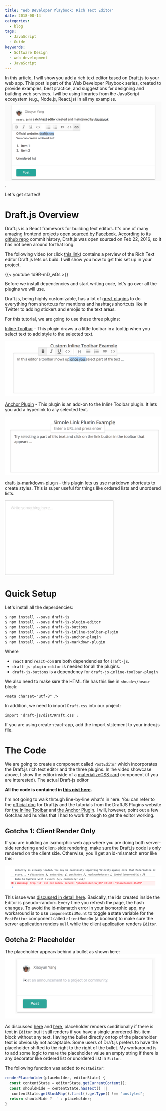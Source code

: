 ```yaml
---
title: "Web Developer Playbook: Rich Text Editor"
date: 2018-08-14
categories:
  - blog
tags:
  - JavaScript
  - Guide
keywords:
  - Software Design
  - web development
  - JavaScript
---
```


In this article, I will show you add a rich text editor based on Draft.js to your web app. This post is part of the Web Developer Playbook series, created to provide examples, best practice, and suggestions for designing and building web services. I will be using libraries from the JavaScript ecosystem (e.g., Node.js, React.js) in all my examples.
![draftjs](/post/images/projects/draftjs.png).

Let's get started!

<!--more-->

# Draft.js Overview

Draft.js is a React framework for building text editors. It's one of many amazing frontend projects [open sourced by Facebook](https://opensource.fb.com/). According to [its github repo](https://github.com/facebook/draft-js) commit history, Draft.js was open sourced on Feb 22, 2016, so it has not been around for that long.

The following video (or click [this link](https://www.youtube.com/watch?v=1d9R-mD_wOs&feature=youtu.be)) contains a preview of the Rich Text editor Draft.js lets us build. I will show you how to get this set up in your project.

{{< youtube 1d9R-mD_wOs >}}

Before we install dependencies and start writing code, let's go over all the plugins we will use.

Draft.js, being highly customizable, has a lot of [great plugins](https://www.draft-js-plugins.com/) to do everything from shortcuts for mentions and hashtags shortcuts like in Twitter to adding stickers and emojis to the text areas.

For this tutorial, we are going to use these three plugins:

[Inline Toolbar](https://www.draft-js-plugins.com/plugin/inline-toolbar) -  This plugin draws a a little toolbar in a tooltip when you select text to add style to the selected text.

![draftjs inline toolbar](/post/images/projects/draftjs-inline-toolbar.png)

[Anchor Plugin](https://www.draft-js-plugins.com/plugin/anchor) - This plugin is an add-on to the Inline Toolbar plugin. It lets you add a hyperlink to any selected text.

![draftjs anchor plugin](/post/images/projects/draftjs-anchor-plugin.png)

[draft-js-markdown-plugin](https://github.com/withspectrum/draft-js-markdown-plugin) - this plugin lets us use markdown shortcuts to create styles. This is super useful for things like ordered lists and unordered lists.

![](/post/images/projects/draftjs-markdown-plugin.gif)

# Quick Setup

Let's install all the dependencies:

```
$ npm install --save draft-js
$ npm install --save draft-js-plugin-editor
$ npm install --save draft-js-buttons
$ npm install --save draft-js-inline-toolbar-plugin
$ npm install --save draft-js-anchor-plugin
$ npm install --save draft-js-markdown-plugin
```

Where

* `react` and `react-dom` are both dependencies for `draft-js`.
* `draft-js-plugin-editor` is needed for all the plugins.
* `draft-js-buttons` is a dependency for `draft-js-inline-toolbar-plugin`


We also need to make sure the HTML file has this line in `<head></head>` block:

`<meta charset="utf-8" />`

In addition, we need to import `Draft.css` into our project:

```
import 'draft-js/dist/Draft.css';
```

If you are using create-react-app, add the import statement to your index.js file.

# The Code

We are going to create a component called `PostEditor` which incorporates the Draft.js rich text editor and the three plugins. In the video showcase above, I show the editor inside of a [materializeCSS card](https://materializecss.com/cards.html) component (if you are interested). The actual Draft-js editor

**All the code is contained in [this gist here](https://gist.github.com/xiaoyunyang/c0cea1c753c2920ac07b4d6863ebced2).**

I'm not going to walk through line-by-line what's in here. You can refer to the [official doc](https://draftjs.org/docs/getting-started.html) for Draft.js and the tutorials from the DraftJS Plugins website for [the Inline Toolbar](https://www.draft-js-plugins.com/plugin/inline-toolbar) and [the Anchor Plugin](https://www.draft-js-plugins.com/plugin/anchor). I will, however, point out a few Gotchas and hurdles that I had to work through to get the editor working.

## Gotcha 1: Client Render Only

If you are building an isomorphic web app where you are doing both server-side rendering and client-side rendering, make sure the Draft.js code is only rendered on the client side. Otherwise, you'll get an id-mismatch error like this:

![](/post/images/projects/draftjs-id-mismatch.png)

This issue was [discussed in detail here](https://github.com/facebook/draft-js/issues/385). Basically, the ids created inside the Editor is pseudo-random. Every time you refresh the page, the hash changes. To avoid the id-mismatch error in your isomorphic app, my workaround is to use `componentDidMount` to toggle a state variable for the `PostEditor` component called `clientModeOn` (a boolean) to make sure the server application renders `null` while the client application renders `Editor`.

## Gotcha 2: Placeholder

The placeholder appears behind a bullet as shown here:
![](/post/images/projects/draftjs-placeholder-behind-bullet.png)

As discussed [here](https://github.com/facebook/draft-js/issues/446) and [here](https://github.com/facebook/draft-js/issues/1205), placeholder renders conditionally if there is text in `Editor` but it still renders if you have a single unordered-list-item block without any text. Having the bullet directly on top of the placeholder text is obviously not acceptable. Some users of Draft.js prefers to have the placeholder shifted to the right to the right of the bullet. My workaround is to add some logic to make the placeholder value an empty string if there is any decorator like ordered list or unordered list in `Editor`.

The following function was added to `PostEditor`:

```javascript
renderPlaceholder(placeholder, editorState) {
  const contentState = editorState.getCurrentContent();
  const shouldHide = contentState.hasText() ||
   contentState.getBlockMap().first().getType() !== 'unstyled';
  return shouldHide ? '' : placeholder;
}
```
